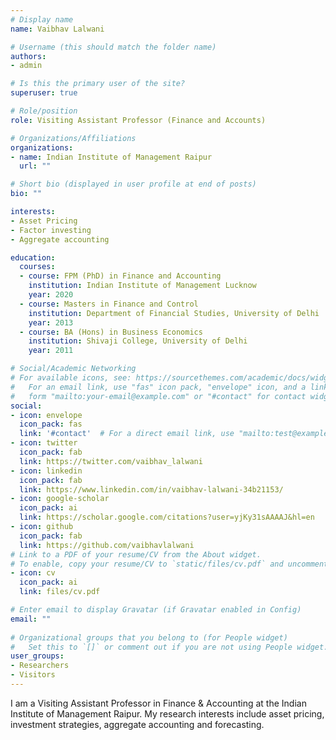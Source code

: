```yaml
---
# Display name
name: Vaibhav Lalwani

# Username (this should match the folder name)
authors:
- admin

# Is this the primary user of the site?
superuser: true

# Role/position
role: Visiting Assistant Professor (Finance and Accounts)

# Organizations/Affiliations
organizations:
- name: Indian Institute of Management Raipur
  url: ""

# Short bio (displayed in user profile at end of posts)
bio: ""

interests:
- Asset Pricing
- Factor investing
- Aggregate accounting

education:
  courses:
  - course: FPM (PhD) in Finance and Accounting
    institution: Indian Institute of Management Lucknow
    year: 2020
  - course: Masters in Finance and Control
    institution: Department of Financial Studies, University of Delhi
    year: 2013
  - course: BA (Hons) in Business Economics
    institution: Shivaji College, University of Delhi
    year: 2011

# Social/Academic Networking
# For available icons, see: https://sourcethemes.com/academic/docs/widgets/#icons
#   For an email link, use "fas" icon pack, "envelope" icon, and a link in the
#   form "mailto:your-email@example.com" or "#contact" for contact widget.
social:
- icon: envelope
  icon_pack: fas
  link: '#contact'  # For a direct email link, use "mailto:test@example.org".
- icon: twitter
  icon_pack: fab
  link: https://twitter.com/vaibhav_lalwani
- icon: linkedin
  icon_pack: fab
  link: https://www.linkedin.com/in/vaibhav-lalwani-34b21153/
- icon: google-scholar
  icon_pack: ai
  link: https://scholar.google.com/citations?user=yjKy31sAAAAJ&hl=en
- icon: github
  icon_pack: fab
  link: https://github.com/vaibhavlalwani
# Link to a PDF of your resume/CV from the About widget.
# To enable, copy your resume/CV to `static/files/cv.pdf` and uncomment the lines below.  
- icon: cv
  icon_pack: ai
  link: files/cv.pdf

# Enter email to display Gravatar (if Gravatar enabled in Config)
email: ""
  
# Organizational groups that you belong to (for People widget)
#   Set this to `[]` or comment out if you are not using People widget.  
user_groups:
- Researchers
- Visitors
---
```


I am a Visiting Assistant Professor in Finance & Accounting at the Indian Institute of Management Raipur. My research interests include asset pricing, investment strategies, aggregate accounting and forecasting.

